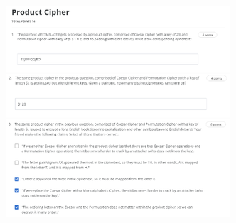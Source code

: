![question-1](assets/product-cipher/question-1.PNG)
![question-1](assets/product-cipher/question-2.PNG)
![question-1](assets/product-cipher/question-3.PNG)
